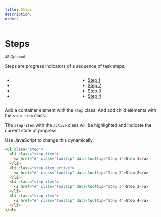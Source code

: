 ```yaml
---
title: Steps
description: 
order: 
---
```


# Steps

<small class="label label-secondary">JS Optional</small>

Steps are progress indicators of a sequence of task steps.

<div class="vp-raw docs-demo columns">
  <div class="column col-12">
    <ul class="step">
      <li class="step-item"><a class="tooltip" href="#steps" data-tooltip="Step 1 Tooltip"></a></li>
      <li class="step-item active"><a class="tooltip" href="#steps" data-tooltip="Step 2 Tooltip"></a></li>
      <li class="step-item"><a class="tooltip" href="#steps" data-tooltip="Step 3 Tooltip"></a></li>
      <li class="step-item"><a class="tooltip" href="#steps" data-tooltip="Step 4 Tooltip"></a></li>
    </ul>
  </div>
  <div class="column col-12">
    <ul class="step">
      <li class="step-item"><a class="tooltip" href="#steps" data-tooltip="Step 1 Tooltip">Step 1</a></li>
      <li class="step-item"><a class="tooltip" href="#steps" data-tooltip="Step 2 Tooltip">Step 2</a></li>
      <li class="step-item active"><a class="tooltip" href="#steps" data-tooltip="Step 3 Tooltip">Step 3</a></li>
      <li class="step-item"><a class="tooltip" href="#steps" data-tooltip="Step 4 Tooltip">Step 4</a></li>
    </ul>
  </div>
</div>

Add a container element with the `step` class. And add child elements with the `step-item` class.

The `step-item` with the `active` class will be highlighted and indicate the current state of progress.

Use JavaScript to change this dynamically.

```html
<ul class="step">
  <li class="step-item">
    <a href="#" class="tooltip" data-tooltip="Step 1">Step 1</a>
  </li>
  <li class="step-item active">
    <a href="#" class="tooltip" data-tooltip="Step 2">Step 2</a>
  </li>
  <li class="step-item">
    <a href="#" class="tooltip" data-tooltip="Step 3">Step 3</a>
  </li>
  <li class="step-item">
    <a href="#" class="tooltip" data-tooltip="Step 4">Step 4</a>
  </li>
</ul>
```
